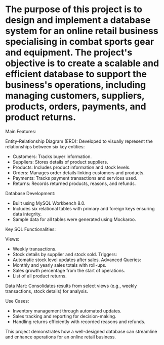 # The purpose of this project is to design and implement a database system for an online retail business specialising in combat sports gear and equipment. The project's objective is to create a scalable and efficient database to support the business's operations, including managing customers, suppliers, products, orders, payments, and product returns.

Main Features:

Entity-Relationship Diagram (ERD):
Developed to visually represent the relationships between six key entities:
- Customers: Tracks buyer information.
- Suppliers: Stores details of product suppliers.
- Products: Includes product information and stock levels.
- Orders: Manages order details linking customers and products.
- Payments: Tracks payment transactions and services used.
- Returns: Records returned products, reasons, and refunds.

Database Development:
- Built using MySQL Workbench 8.0.
- Includes six relational tables with primary and foreign keys ensuring data integrity.
- Sample data for all tables were generated using Mockaroo.

Key SQL Functionalities:

Views:
- Weekly transactions.
- Stock details by supplier and stock sold.
Triggers:
- Automatic stock level updates after sales.
Advanced Queries:
- Monthly and yearly sales totals with roll-ups.
- Sales growth percentage from the start of operations.
- List of all product returns.

Data Mart:
Consolidates results from select views (e.g., weekly transactions, stock details) for analysis.

Use Cases:
- Inventory management through automated updates.
- Sales tracking and reporting for decision-making.
- Handling returns efficiently with recorded reasons and refunds.

This project demonstrates how a well-designed database can streamline and enhance operations for an online retail business.
